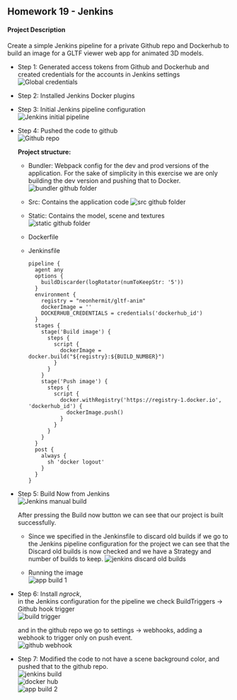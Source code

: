 ## Homework 19 - Jenkins  

#### Project Description  
Create a simple Jenkins pipeline for a private Github repo and Dockerhub to build an image for a GLTF viewer web app for animated 3D models.  

* Step 1: Generated access tokens from Github and Dockerhub and created credentials for the accounts in Jenkins settings
![Global credentials](./assets/jenkins_global_credentials.png)  

* Step 2: Installed Jenkins Docker plugins  

* Step 3: Initial Jenkins pipeline configuration  
![Jenkins initial pipeline](./assets/jenkins_pipeline_initial_setup.png)  

* Step 4: Pushed the code to github  
![Github repo](./assets/github_private_repo.png)  

  **Project structure:**  
  * Bundler: Webpack config for the dev and prod versions of the application. For the sake of simplicity in this exercise we are only building the dev version and pushing that to Docker.  
  ![bundler github folder](./assets/github_bundler.png)  

  * Src: Contains the application code 
  ![src github folder](./assets/github_src.png)  

  * Static: Contains the model, scene and textures  
  ![static github folder](./assets/github_static.png)  

  * Dockerfile

  * Jenkinsfile  
    ```Jenkinsfile
    pipeline {
      agent any
      options {
        buildDiscarder(logRotator(numToKeepStr: '5'))
      }
      environment {
        registry = "neonhermit/gltf-anim"
        dockerImage = ''
        DOCKERHUB_CREDENTIALS = credentials('dockerhub_id')
      }
      stages {
        stage('Build image') {
          steps {
            script {
              dockerImage = docker.build("${registry}:${BUILD_NUMBER}")
            }
          }
        }
        stage('Push image') {
          steps {
            script {
              docker.withRegistry('https://registry-1.docker.io', 'dockerhub_id') {
                dockerImage.push()
              }
            }
          }
        }
      }
      post {
        always {
          sh 'docker logout'
        }
      }
    }
    ```

* Step 5: Build Now from Jenkins  
![Jenkins manual build](./assets/jenkins_manual_build.png)  

  After pressing the Build now button we can see that our project is built successfully.  
  * Since we specified in the Jenkinsfile to discard old builds if we go to the Jenkins pipeline configuration for the project we can see that the Discard old builds is now checked and we have a Strategy and number of builds to keep.
  ![jenkins discard old builds](./assets/jenkins_pipeline_setup_build_discard.png)   

  * Running the image  
  ![app build 1](./assets/app_build1.png)  

* Step 6: Install *ngrock*,  
in the Jenkins configuration for the pipeline we check BuildTriggers -> Github hook trigger  
![build trigger](./assets/jenkins_pipeline_settings_build_trigger.png)  

  and in the github repo we go to settings -> webhooks, adding a webhook to trigger only on push event.  
  ![github webhook](./assets/github_webhook_setup.png)

* Step 7: Modified the code to not have a scene background color, and pushed that to the github repo.  
![jenkins build](./assets/jenkins_build.png)  
![docker hub](./assets/dockerhub.png)  
![app build 2](./assets/app_build2.png)